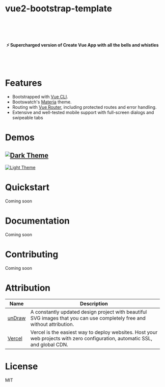 # vue2-bootstrap-template

<div style="height: 150px; display: flex; align-items: center; justify-content: center; background: rgba(255,255,255,0.15); margin-bottom: 1.5em">
    <h4 style="margin-bottom: 0">⚡ Supercharged version of <b>Create Vue App</b> with all the bells and whistles</h4>
</div>

# Features

- Bootstrapped with [Vue CLI](https://cli.vuejs.org/).
- Bootswatch's [Materia](https://bootswatch.com/materia/) theme.
- Routing with [Vue Router](https://router.vuejs.org/), including protected routes and error handling.
- Extensive and well-tested mobile support with full-screen dialogs and swipeable tabs

# Demos

## [![Dark Theme](https://via.placeholder.com/1280x720/31364d)](http://padelis.theodosiou.me/)

[![Light Theme](https://via.placeholder.com/1280x720/fbf9f9)](http://padelis.theodosiou.me/)

# Quickstart

Coming soon

# Documentation

Coming soon

# Contributing

Coming soon

# Attribution

<div style="width: 100%;">
    <table style="width: 100%">
        <thead>
            <th>Name</th>
            <th>Description</th>
        </thead>
        <tbody>
            <tr>
                <td>
                    <a href="https://undraw.co/" target="_blank">unDraw</a>
                </td>
                <td>A constantly updated design project with beautiful SVG images that you can use completely free and without attribution.</td>
            </tr>
            <tr>
                <td>
                    <a href="https://vercel.com/" target="_blank">Vercel</a>
                </td>
                <td>Vercel is the easiest way to deploy websites. Host your web projects with zero configuration, automatic SSL, and global CDN.</td>
            </tr>
        </tbody>
    </table>
</div>

# License

MIT
